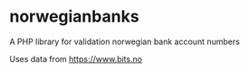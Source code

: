 # norwegianbanks
A PHP library for validation norwegian bank account numbers

Uses data from https://www.bits.no
